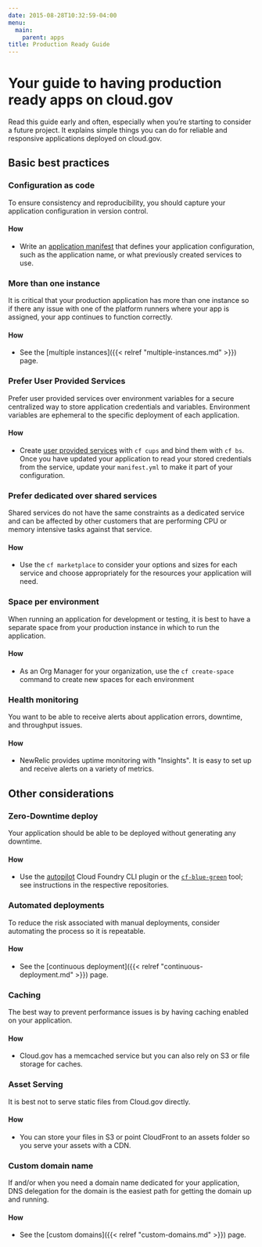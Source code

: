 ```yaml
---
date: 2015-08-28T10:32:59-04:00
menu:
  main:
    parent: apps
title: Production Ready Guide
---
```


# Your guide to having production ready apps on cloud.gov

Read this guide early and often, especially when you’re starting to consider a future project. It explains simple things you can do for reliable and responsive applications deployed on cloud.gov.

## Basic best practices

### Configuration as code
To ensure consistency and reproducibility, you should capture your application configuration in version control.

#### How
* Write an [application manifest](https://docs.cloudfoundry.org/devguide/deploy-apps/manifest.html) that defines your application configuration, such as the application name, or what previously created services to use.

### More than one instance
It is critical that your production application has more than one instance so if
there any issue with one of the platform runners where your app is assigned, your app continues to function correctly.

#### How
* See the [multiple instances]({{< relref "multiple-instances.md" >}}) page.

### Prefer User Provided Services
Prefer user provided services over environment variables for a secure centralized way to store application credentials and variables. Environment variables are ephemeral to the specific deployment of each application.

#### How
* Create [user provided services](https://docs.cloudfoundry.org/devguide/services/user-provided.html) with `cf cups` and bind them with `cf bs`. Once you have updated your application to read your stored credentials from the service, update your `manifest.yml` to make it part of your configuration.

### Prefer dedicated over shared services
Shared services do not have the same constraints as a dedicated service and can be affected by other customers that are performing CPU or memory intensive tasks against that service.

#### How
* Use the `cf marketplace` to consider your options and sizes for each service and choose appropriately for the resources your application will need.

### Space per environment
When running an application for development or testing, it is best to have a separate space from your production instance in which to run the application.

#### How
* As an Org Manager for your organization, use the `cf create-space` command to create new spaces for each environment

### Health monitoring
You want to be able to receive alerts about application errors, downtime, and throughput issues.

#### How
* NewRelic provides uptime monitoring with "Insights". It is easy to set up and
receive alerts on a variety of metrics.

## Other considerations

### Zero-Downtime deploy
Your application should be able to be deployed without generating any downtime.

#### How
* Use the [autopilot](https://github.com/concourse/autopilot) Cloud Foundry CLI plugin or the [`cf-blue-green`](https://github.com/18F/cf-blue-green) tool; see instructions in the respective repositories.

### Automated deployments
To reduce the risk associated with manual deployments, consider automating the process so it is repeatable.

#### How
* See the [continuous deployment]({{< relref "continuous-deployment.md" >}}) page.

### Caching
The best way to prevent performance issues is by having caching enabled on your
application.

#### How
* Cloud.gov has a memcached service but you can also rely on S3 or file storage for caches.

### Asset Serving
It is best not to serve static files from Cloud.gov directly.

#### How
* You can store your files in S3 or point CloudFront to an assets folder so you serve your assets with a CDN.

### Custom domain name
If and/or when you need a domain name dedicated for your application, DNS delegation for the domain is the easiest path for getting the domain up and running.

#### How
* See the [custom domains]({{< relref "custom-domains.md" >}}) page.
